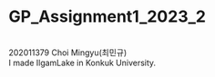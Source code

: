 # GP_Assignment1_2023_2
<br> 202011379 Choi Mingyu(최민규)
<br> I made IlgamLake in Konkuk University.
